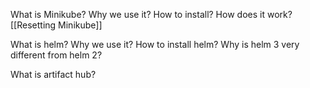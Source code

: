 What is Minikube?
Why we use it?
How to install?
How does it work?
[[Resetting Minikube]]




What is helm?
Why we use it?
How to install helm?
Why is helm 3 very different from helm 2?

What is artifact hub?



